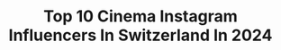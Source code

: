---
title: Top 10 Cinema Instagram Influencers In Switzerland In 2024
description: >-
  Find top cinema Instagram influencers in Switzerland in 2024. Most popular hashtags: #cinematography #porsche #porsche911.
platform: Instagram
hits: 29
text_top: Identify the most popular Instagram influencers on inBeat.
text_bottom: inBeat holds 29 Instagram influencers like this in Switzerland for you to collaborate.
profiles:
  - username: "zimydakid"
    fullname: >-
      Zimy Da Kid
    bio: >-
      🏴‍☠️ Pirate ✖️ Cinematographer ✖️ Storyteller 🦈 Born in the Mountains, Raised by the Ocean 🌿 Fighting for the Wild ⬇️ Link to my videos and more
    location: "Switzerland"
    followers: 56790
    engagement: 482
    commentsToLikes: 0.047099
    id: ck0u0624asqik0i19wdzv51y0
    verified: false
    hashtags: "#costarica, #fightforthewild"
  - username: "blumepictures"
    fullname: >-
      Lukas "Blume" Rösli
    bio: >-
      Snowboarding🏂, Cinematography🎥 & Peace✌• shooting moving pictures for LAAX • The Crap Show - since 2010 👇👇New Crap Show👇👇
    location: "Switzerland"
    followers: 2690
    engagement: 1065
    commentsToLikes: 0.055839
    id: ck6ua3h3f19j90j71vzgohqf9
    verified: false
    hashtags: "#thecrapshow, #madewithloveforsnowboarding, #p60allday, #snowboarding"
  - username: "nicopinacalvin"
    fullname: >-
      Nicolás Pina
    bio: >-
      Adventurer, photographer and cinematographer. · Barcelona
    location: "Switzerland"
    followers: 5265
    engagement: 790
    commentsToLikes: 0.034584
    id: ck6u9d12pwuk00j7118o8dobg
    verified: false
    hashtags: "#caionsurfhouse, #rbi19wac, #redbullillume, #westsahara"
  - username: "romanbratschi"
    fullname: >-
      Roman Bratschi
    bio: >-
      3D designs made in switzerland Represented by @nerdproductionslondon
    location: "Switzerland"
    followers: 103545
    engagement: 698
    commentsToLikes: 0.011638
    id: ck13bi84kvj2y0i19jchdcql6
    verified: false
    hashtags: "#design, #cinema4d, #artoftheday, #3dart"
  - username: "gregorykoefer"
    fullname: >-
      Gregory Köfer  | Writer & Director
    bio: >-
      Tell Stories. Bend Minds. 🧙‍♂️ Films. Commercials. Narratives. Web3. Based in Dubai | Zurich.
    location: "Switzerland"
    followers: 15528
    engagement: 58
    commentsToLikes: 0.049263
    id: ck15rjuga89y30i19fn27sz9v
    verified: false
    hashtags: "#shortfilm, #gregorykoefer, #director, #filmmaking"
  - username: "noemiottiliaszabo"
    fullname: >-
      Noémi Ottilia Szabo 🐺
    bio: >-
      📷🖖👾💚 📍🇨🇭 Represented by @talentandpartner #noemiottiliaszabo #noyoucantdoadvertisingonmyprofile
    location: "Switzerland"
    followers: 72710
    engagement: 392
    commentsToLikes: 0.011329
    id: ck0u0q1s7ujk20i19jews70c8
    verified: false
    hashtags: "#fashioneditorial, #assistant, #photography, #model"
  - username: "danielilabaca"
    fullname: >-
      D A N I E L   I L A B A C A
    bio: >-
      📍 UK 🇬🇧 | 🎬 Creative Director - Marketing & Media 🎥 Movi Operator - @stuntcameracrew 🏁 Inline Ambassador - @rollerblade 🏃🏻Parkour Professional
    location: "Switzerland"
    followers: 55762
    engagement: 569
    commentsToLikes: 0.014320
    id: ck5bv7etzj4d30i11wxg5q29h
    verified: false
    hashtags: "#explore, #gopromax, #stunt, #inlineskate"
  - username: "planzerfilms"
    fullname: >-
      Marc Planzer
    bio: >-
      Planzerfilms GmbH Creative Direction / Film wedding acc @planzerweddingfilms
    location: "Switzerland"
    followers: 32858
    engagement: 1248
    commentsToLikes: 0.022960
    id: ck0vvb523ocsp0i19t4tgm1hc
    verified: false
    hashtags: "#carsofinstagram, #mercedesbenz, #tuning, #rs6"
  - username: "storyflow"
    fullname: >-
      Meli und Flo🇨🇭
    bio: >-
      🌍 Reisen & Selbständigkeit 👨‍👩‍👧 Family-Life und Alltag als Content Creator 🔥 Gang use ond schrieb dini eigeti Gschecht!
    location: "Switzerland"
    followers: 8800
    engagement: 490
    commentsToLikes: 0.031427
    id: ck8svub54cps60j78eo1436ct
    verified: false
    hashtags: "#odlo, #zeroexcuses, #onestepahead, #bucketlistlucerne"
  - username: "carswithluke"
    fullname: >-
      Luke Penn
    bio: >-
      Based in 🇨🇭 Filmmaker, YouTuber, Artist, stay humble. hello@carswithluke.com
    location: "Switzerland"
    followers: 172302
    engagement: 1526
    commentsToLikes: 0.006885
    id: ck13cork41f1b0i19jd556qw6
    verified: false
    hashtags: "#992gt3, #porsche911, #gt3, #gt4rs"
---